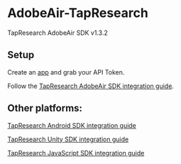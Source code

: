# AdobeAir-TapResearch
TapResearch AdobeAir SDK v1.3.2

## Setup

Create an [app](/supplier_dashboard/dashboard/apps/new) and grab your API Token.

Follow the [TapResearch AdobeAir SDK integration guide](https://www.tapresearch.com/docs/adobe-air-integration-guide).

## Other platforms:

[TapResearch Android SDK integration guide](https://www.tapresearch.com/docs/android-integration-guide)

[TapResearch Unity SDK integration guide](https://www.tapresearch.com/docs/unity-integration-guide)

[TapResearch JavaScript SDK integration guide](https://www.tapresearch.com/docs/javascript-integration-guide)
